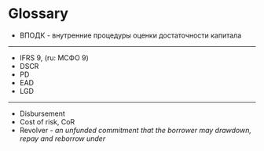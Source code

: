 # Glossary


- ВПОДК - внутренние процедуры оценки достаточности капитала

---

- IFRS 9, (ru: МСФО 9)
- DSCR
- PD
- EAD
- LGD

--- 

- Disbursement 
- Cost of risk, CoR 
- Revolver - *an unfunded commitment that the borrower may drawdown, repay and reborrow under*
